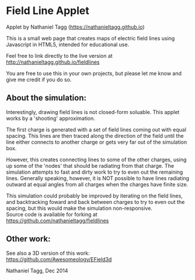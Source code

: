 Field Line Applet
====================

Applet by Nathaniel Tagg (https://nathanieltagg.github.io)

This is a small web page that creates maps of electric field lines using Javascript in HTML5, intended for educational use.

Feel free to link directly to the live version at http://nathanieltagg.github.io/fieldlines

You are free to use this in your own projects, but please let me know and give me credit if you do so.

About the simulation:
---------------------
Interestingly, drawing field lines is not closed-form soluable. This applet works by a 'shooting' approximation.

The first charge is generated with a set of field lines coming out with equal spacing. This lines are then traced 
along the direction of the field until the line either connects to another charge or gets very far out of the simulation
box.   

However, this creates connecting lines to some of the other charges, using up some of the 'nodes' that should
be radiating from that charge.  The simulation attempts to fast and dirty work to try to even out the remaining
lines.  Generally speaking, however, it is NOT possible to have lines radiating outward at equal angles from all charges
when the charges have finite size.

This simulation could probably be improved by iterating on the field lines, and backtracking foward and back between
charges to try to even out the spacing, but this would make the simulation non-responsive.  
Source code is available for forking at <a href="https://github.com/nathanieltagg/fieldlines">https://github.com/nathanieltagg/fieldlines</a>

Other work:
----------
See also a 3D version of this work: <a href='https://github.com/Awesomeology/EField3d'>https://github.com/Awesomeology/EField3d</a>

Nathaniel Tagg, Dec 2014



